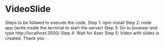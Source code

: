 # VideoSlide 
Steps to be follwed to execute the code.
Step 1: npm install
Step 2: node app (write inside the terminal to start the server)
Step 3: Go to browser and type http://localhost:3000/
Step 4: Wait for 4sec 
Step 5: Video with slides is created.
Thank you
